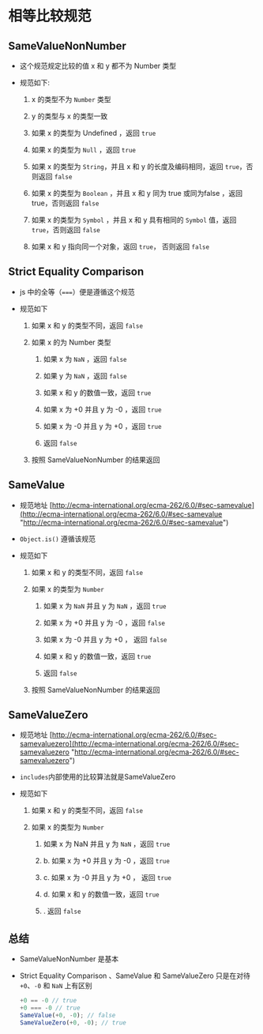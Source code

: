 # 相等比较规范

## SameValueNonNumber

+ 这个规范规定比较的值 x 和 y 都不为 Number 类型

+ 规范如下:

  1. x 的类型不为 `Number` 类型

  2. y 的类型与 x 的类型一致

  3. 如果 x 的类型为 Undefined ，返回 `true`

  4. 如果 x 的类型为 `Null` ，返回 `true`

  5. 如果 x 的类型为 `String`，并且 x 和 y 的长度及编码相同，返回 `true`，否则返回 `false`

  6. 如果 x 的类型为 `Boolean` ，并且 x 和 y 同为 true 或同为false ，返回 true，否则返回 `false`

  7. 如果 x 的类型为 `Symbol` ，并且 x 和 y 具有相同的 `Symbol` 值，返回 `true`，否则返回 `false`

  8. 如果 x 和 y 指向同一个对象，返回 `true`， 否则返回 `false`

## Strict Equality Comparison

+ js 中的全等（`===`）便是遵循这个规范

+ 规范如下

  1. 如果 x 和 y 的类型不同，返回 `false`

  2. 如果 x 的为 Number 类型

      1. 如果 x 为 `NaN` ，返回 `false`

      2. 如果 y 为 `NaN` ，返回 `false`

      3. 如果 x 和 y 的数值一致，返回 `true`

      4. 如果 x 为 +0 并且 y 为 -0 ，返回 `true`

      5. 如果 x 为 -0 并且 y 为 +0 ，返回 `true`

      6. 返回 `false`

  3. 按照 SameValueNonNumber 的结果返回

## SameValue

+ 规范地址  [http://ecma-international.org/ecma-262/6.0/#sec-samevalue](http://ecma-international.org/ecma-262/6.0/#sec-samevalue "http://ecma-international.org/ecma-262/6.0/#sec-samevalue")

+ `Object.is()` 遵循该规范

+ 规范如下

  1. 如果 x 和 y 的类型不同，返回 `false`

  2. 如果 x 的类型为 `Number`

      1. 如果 x 为 `NaN` 并且 y 为 `NaN` ，返回 `true`

      2. 如果 x 为 +0 并且 y 为 -0 ，返回 `false`

      3. 如果 x 为 -0 并且 y 为 +0 ， 返回 `false`

      4. 如果 x 和 y 的数值一致，返回 `true`

      5. 返回 `false`

  3. 按照 SameValueNonNumber 的结果返回

## SameValueZero

+ 规范地址 [http://ecma-international.org/ecma-262/6.0/#sec-samevaluezero](http://ecma-international.org/ecma-262/6.0/#sec-samevaluezero "http://ecma-international.org/ecma-262/6.0/#sec-samevaluezero")

+ `includes`内部使用的比较算法就是SameValueZero

+ 规范如下

  1. 如果 x 和 y 的类型不同，返回 `false`

  2. 如果 x 的类型为 `Number`

      1. 如果 x 为 NaN 并且 y 为 `NaN` ，返回 `true`

      2. b. 如果 x 为 +0 并且 y 为 -0 ，返回 `true`

      3. c. 如果 x 为 -0 并且 y 为 +0 ， 返回 `true`

      4. d. 如果 x 和 y 的数值一致，返回 `true`

      5. . 返回 `false`

## 总结

+ SameValueNonNumber 是基本

+ Strict Equality Comparison 、SameValue 和 SameValueZero 只是在对待 `+0`、`-0` 和 `NaN` 上有区别

  ```js
  +0 == -0 // true
  +0 === -0 // true
  SameValue(+0, -0); // false
  SameValueZero(+0, -0); // true
  ```
